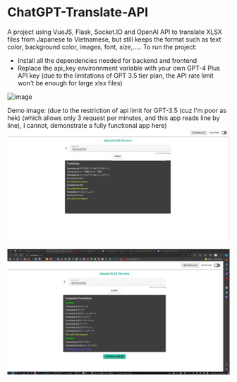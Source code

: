 # ChatGPT-Translate-API

A project using VueJS, Flask, Socket.IO and OpenAI API to translate XLSX files from Japanese to Vietnamese, but still keeps the format such as text color, background color, images, font, size,.....
To run the project:

- Install all the dependencies needed for backend and frontend
- Replace the api_key environnment variable with your own GPT-4 Plus API key
  (due to the limitations of GPT 3.5 tier plan, the API rate limit won't be enough for large xlsx files)

![image](https://github.com/ayakase/ChatGPT-Translate-API/assets/81686263/8cb0dbfa-376a-4734-80e4-10d64a5f7c90)

Demo image:
(due to the restriction of api limit for GPT-3.5 (cuz I'm poor as hek) (which allows only 3 request per minutes, and this app reads line by line), I cannot, demonstrate a fully functional app here)
![Alt text](image.png)

![Alt text](image-1.png)
